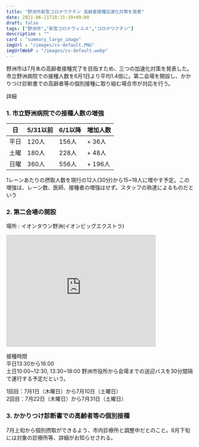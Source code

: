 ```yaml
---
title: "野洲市新型コロナワクチン 高齢者接種加速化対策を発表"
date: 2021-06-21T18:15:39+09:00
draft: false
tags: ["野洲市","新型コロナウィルス","コロナワクチン"]
description : ""
card : "summary_large_image"
imgUrl : "/images/cv-default.PNG"
imgUrlWebP : "/images/cv-default.webp"
---
```

野洲市は7月末の高齢者接種完了を目指すため、三つの加速化対策を発表した。  
市立野洲病院での接種人数を6月1日より平均1.4倍に。第二会場を開設し、かかりつけ診断書での高齢者等の個別接種に取り組む場合市が対応を行う。

詳細

### 1. 市立野洲病院での接種人数の増強  
|日|5/31以前|6/1以降|増加人数|
|---------|---------|---------|---------|
|平日|120人|156人|+ 36人|
|土曜|180人|228人|+ 48人|
|日曜|360人|556人|+ 196人|

1レーンあたりの摂取人数を現行の12人(30分)から15~18人に増やす予定。この増強は、レーン数、医師、接種者の増強はせず。スタッフの熟達によるものだという

### 2. 第二会場の開設

場所 : イオンタウン野洲(イオンビッグエクストラ)
<iframe src="https://www.google.com/maps/embed?pb=!1m18!1m12!1m3!1d3264.1760671667585!2d136.00502181570997!3d35.102314180333344!2m3!1f0!2f0!3f0!3m2!1i1024!2i768!4f13.1!3m3!1m2!1s0x600176c561ef9277%3A0x41f0c78bb1f44b0b!2z44Kk44Kq44Oz44K_44Km44Oz6YeO5rSy!5e0!3m2!1sja!2sjp!4v1623842477057!5m2!1sja!2sjp" width="400" height="300" style="border:0; max-width: 100%" allowfullscreen="" loading="lazy"></iframe>

接種時間  
平日13:30から16:00  
土日10:00~12:30, 13:30~18:00
野洲市役所から会場までの送迎バスを30分間隔で運行する予定だという。

1回目：7月1日（木曜日）から7月10日（土曜日）  
2回目：7月22日（木曜日）から7月31日（土曜日）

### 3. かかりつけ診断書での高齢者等の個別接種
7月上旬から個別摂取ができるよう、市内診療所と調整中だとのこと。6月下旬には対象の診療所等、詳細がお知らせされる。